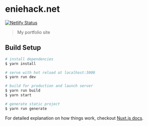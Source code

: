 # eniehack.net

[![Netlify Status](https://api.netlify.com/api/v1/badges/24f18484-fe51-4b36-afe5-96f2a72f103a/deploy-status)](https://app.netlify.com/sites/wonderful-visvesvaraya-10e2fb/deploys)

> My portfolio site

## Build Setup

``` bash
# install dependencies
$ yarn install

# serve with hot reload at localhost:3000
$ yarn run dev

# build for production and launch server
$ yarn run build
$ yarn start

# generate static project
$ yarn run generate
```

For detailed explanation on how things work, checkout [Nuxt.js docs](https://nuxtjs.org).
